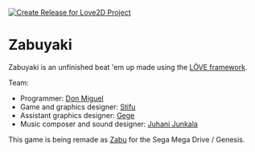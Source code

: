 [![Create Release for Love2D Project](https://github.com/humbertodias/love-zabuyaki/actions/workflows/release.yml/badge.svg)](https://github.com/humbertodias/love-zabuyaki/actions/workflows/release.yml)

# Zabuyaki #
Zabuyaki is an unfinished beat 'em up made using the [LÖVE framework](https://love2d.org/).

Team:
* Programmer: [Don Miguel](https://github.com/D0NM)
* Game and graphics designer: [Stifu](https://github.com/thomasgoldstein)
* Assistant graphics designer: [Gege](https://github.com/atiplayer)
* Music composer and sound designer: [Juhani Junkala](https://soundcloud.com/juhanijunkala)

This game is being remade as [Zabu](https://zabu.team/) for the Sega Mega Drive / Genesis.
